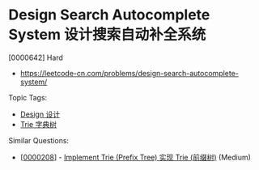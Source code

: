 # Design Search Autocomplete System 设计搜索自动补全系统

[0000642] Hard

- https://leetcode-cn.com/problems/design-search-autocomplete-system/

Topic Tags:

- [Design 设计](https://leetcode-cn.com/tag/design/)
- [Trie 字典树](https://leetcode-cn.com/tag/trie/)

Similar Questions:

- [[0000208](https://leetcode-cn.com/problems/implement-trie-prefix-tree/)] - [Implement Trie (Prefix Tree) 实现 Trie (前缀树)](./0000208.implement-trie-prefix-tree.md) (Medium)
